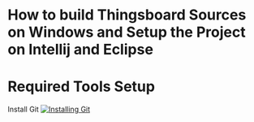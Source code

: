 # How to build Thingsboard Sources on Windows and Setup the Project on Intellij and Eclipse

# Required Tools Setup

Install Git
[![Installing Git](http://img.youtube.com/vi/DQTggH2xCvI/0.jpg)](http://www.youtube.com/watch?v=DQTggH2xCvI "Installing Git 2.21.0 On Windows 10")
